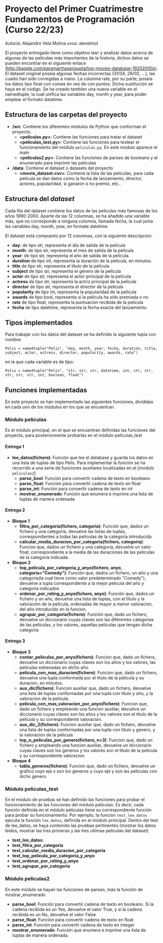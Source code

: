 # Proyecto del Primer Cuatrimestre Fundamentos de Programación (Curso  22/23)
Autor/a: Alejandro Vela Molina   uvus: alevelmol

El proyecto entregado tiene como objetivo leer y analizar datos acerca de algunas de las películas más importantes de la historia, dichos datos se pueden encontrar en el siguiente enlace (http://kaggle.com/paramarthasengupta/top-movies-database-19202000s). El dataset original poseía algunas fechas incorrectas (31/04, 29/02, ...), las cuales han sido corregidas a mano. La columna rate, por su parte, poseía los datos tipo float con comas en vez de con puntos. Dicha sustitución se haya en el código. Se ha creado tambíen una nueva variable en el namedtuple, la cual unifica las variables day, month y year, para poder emplear el formato datatime.


## Estructura de las carpetas del proyecto

* **/src**: Contiene los diferentes módulos de Python que conforman el proyecto.
  * **\<peliculas.py\>**: Contiene las funciones para tratar el dataset
  * **\<peliculas_test.py\>**: Contiene las funciones para testear el funcionamiento del módulo `peliculas.py`. En este módulo aparece el main
  * **\<peliculas2.py\>**: Contiene las funciones de parseo de booleano y el enumerado para imprimir las películas
* **/data**: Contiene el dataset o datasets del proyecto
    * **\<movie_dataset.csv\>**: Contiene la lista de las películas, para cada película se dan datos como la fecha de lanzamiento, director, actores, popularidad, si ganaron o no premio, etc..
    
## Estructura del *dataset*

Cada fila del dataset contiene los datos de las películas más famosas de los años 1990-2000. Aparte de las 12 columnas, se ha añadido una variable más, que no corresponde a ninguna columna, llamada fecha, la cual junta las variables day, month, year, en formate datetime

El dataset está compuesto por 12 columnas, con la siguiente descripción:

* **day**: de tipo str, representa el día de salida de la película
* **month**: de tipo str, representa el mes de salida de la película
* **year**: de tipo str, representa el año de salida de la película.
* **duration** de tipo int, representa la duración de la película, en minutos.
* **title** de tipo str, representa el título de la película
* **subject** de tipo str, representa el género de la película
* **actor** de tipo str, representa el actor principal de la película
* **actress** de tipo str, representa la actriz principal de la película
* **director** de tipo str, representa el director de la película
* **popularity** de tipo int, representa la popularidad de la película
* **awards** de tipo bool, representa si la película ha sido premiada o no
* **rate** de tipo float, representa la puntuación recibida de la película
* **fecha** de tipo datetime, representa la fecha exacta del lanzamiento.

## Tipos implementados

Para trabajar con los datos del dataset se ha definido la siguiente tupla con nombre:

`Pelis = namedtuple("Pelis", "day, month, year, fecha, duration, title, subject, actor, actress, director, popularity, awards, rate")`

en la que cada variable es de tipo:

`Pelis = namedtuple("Pelis", "str, str, str, datetime, int, str, str, str, str, str, int, boolean, float")`

## Funciones implementadas
En este proyecto se han implementado las siguientes funciones, divididas en cada uno de los módulos en los que se encuentran.

### Módulo peliculas
Es el módulo principal, en el que se encuentran definidas las funciones del proyecto, para posteriormente probarlas en el módulo peliculas_test
#### Entrega 1
  * **lee_datos(fichero)**: Función que lee el database y guarda los datos en una lista de tuplas de tipo Pelis. Para implementar la función se ha recurrido a una serie de funciones auxiliares localizadas en el [modulo `peliculas2`]
    * **parse_bool**: Función para convertir cadena de texto en booleano
    * **parse_float**: Función para convertir cadena de texto en float
    * **parse_int**: Función para convertir cadena de texto en int
    * **mostrar_enumerado**: Función que enumera e imprime una lista de tuplas de manera ordenada

#### Entrega 2
  * **Bloque 1**
    * **filtra_por_categoria(fichero, categoria)**: Función que, dados un fichero y una categoria, devuelve las listas de tuplas, correspondientes a todas las películas de la categoria introducida
    * **calcular_media_duracion_por_categoria(fichero, categoria)**: Funcion que, dados un fichero y una categoria, devuelve un valor float, correspondiente a la media de las duraciones de las películas de la categoría indicada.
  * **Bloque 2**
    * **top_pelicula_por_categoria_y_anyo(fichero, anyo, categoria="Comedy")**: Función que, dados un fichero, un año y una categoria(la cual tiene como valor predeterminado "Comedy"), devuelve a tupla correspondiente a la mejor pelicula del año y categoria indicados
    * **ordenar_por_rating_y_anyo(fichero, anyo)**: Función que, dados un fichero y un año, devuelve una lista de tuplas, con el titulo y la valoración de la pelicula, ordenadas de mayor a menor valoracion, del año introducido en la funcion.
    * **agrupar_por_categoria(fichero)**: Función que, dado un fichero, devuelve un diccionario cuyas claves son las diferentes categorias de las peliculas, y los valores, aquellas películas que tengan dicha categoria

#### Entrega 3
  * **Bloque 3**
    * **contar_peliculas_por_anyo(fichero)**: Funcion que, dado un fichero, devuelve un diccionario cuyas claves son los años y los valores, las peliculas estrenadas en dicho año.
    * **pelicula_con_mas_duracion(fichero)**: Funcion que, dado un fichero, devuelve una tupla conformada por el titulo de la pelicula y su duracion, en minutos.
    * **aux_dic(fichero)**: Funcion auxiliar que, dado un fichero, devuelve una lista de tuplas conformadas por una tupla con titulo y año, y la valoracion de la pelicula.
    * **pelicula_con_mas_valoracion_por_anyo(fichero)**: Funcion que, dado un fichero y empleando una funcion auxiliar, devuelve un diccionario cuyas claves son los años y los valores son el titulo de la pelicula y su correspondiente valoracion.
    * **aux_dic_2(fichero)**: Funcion auxiliar que, dado un fichero, devuelve una lista de tuplas conformadas por una tupla con titulo y genero, y la valoracion de la pelicula
    * **top_n_peliculas_por_genero(fichero, n=3)**: Funcion que, dado un fichero y empleando una funcion auxiliar, devuelve un diccionario cuyas claves son los generos y los valores son el titulo de la pelicula y su correspondiente valoracion.
  * **Bloque 4**
    * **tabla_generos(fichero)**: Funcion que, dado un fichero, devuelve un grafico cuyo eje x son los generos y cuyo eje y son las peliculas con dicho genero
### Módulo peliculas_test
En el módulo de pruebas se han definido las funciones para probar el funcionamiento de las funciones del módulo películas. Es decir, cada función definida en el módulo peliculas tiene su correspondiente función para probar su funcionamiento. Por ejemplo, la funcion `test_lee_datos` ejecuta la función `lee_datos`, definida en el módulo principal. Dentro del test de lee_datos, se haya contenido las pruebas pertinentes (mostrar los datos leidos, mostrar las tres primeras y las tres ultimas peliculas del dataset)
* **test_lee_datos**:
* **test_filtra_por_categoria**
* **test_calcular_media_duracion_por_categoria**
* **test_top_pelicula_por_categoria_y_anyo**
* **test_ordenar_por_rating_y_anyo**
* **test_agrupar_por_categoria**

### Módulo peliculas2
En este módulo se hayan las funciones de parseo, más la función de mostrar_enumerado
* **parse_bool**: Función para convertir cadena de texto en booleano. Si la cadena recibida es un Yes, devuelve el valor True, y si la cadena recibida es un No, devuelve el valor False
* **parse_float**: Función para convertir cadena de texto en float
* **parse_int**: Función para convertir cadena de texto en integer
* **mostrar_enumerado**: Función que enumera e imprime una lista de tuplas de manera ordenada.
